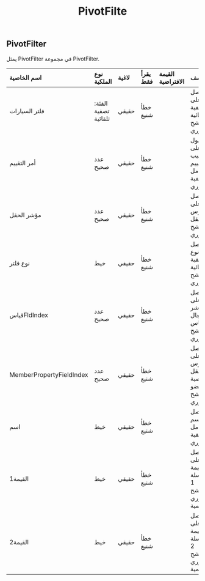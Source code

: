 ﻿---
title: PivotFilte
second_title: Aspose.Cells Cloud Documen
type: docs
url: /ar/specification/model/pivotfilter/
description: "Aspose.Cells مواصفات النموذج السحابي: PivotFilter. تعامل بسهولة مع Excel ومستندات جداول البيانات الأخرى التي تحتوي على ميزات مثل الفتح والتوليد والتحرير والتقسيم والدمج والمقارنة والتحويل"
weight: 50
---
## **PivotFilter**

 يمثل PivotFilter في مجموعة PivotFilter.

| اسم الخاصية| نوع الملكية| لاغية| يقرأ فقط| القيمة الافتراضية| وصف|
|:- |:- |:- |:- |:- |:- |
| فلتر السيارات| الفئة: تصفية تلقائية| حقيقي| خطأ شنيع|| يحصل على التصفية التلقائية للمرشح المحوري.|
| أمر التقييم| عدد صحيح| حقيقي| خطأ شنيع|| الحصول على ترتيب تقييم عامل التصفية المحوري.|
| مؤشر الحقل| عدد صحيح| حقيقي| خطأ شنيع|| يحصل على فهرس الحقل للمرشح المحوري.|
| نوع فلتر| خيط| حقيقي| خطأ شنيع|| يحصل على نوع التصفية التلقائية للمرشح المحوري.|
| قياسFldIndex| عدد صحيح| حقيقي| خطأ شنيع|| يحصل على مؤشر مجال القياس للمرشح المحوري.|
| MemberPropertyFieldIndex| عدد صحيح| حقيقي| خطأ شنيع|| يحصل على فهرس حقل خاصية العضو للمرشح المحوري.|
| اسم| خيط| حقيقي| خطأ شنيع|| يحصل على اسم عامل التصفية المحوري.|
| القيمة1| خيط| حقيقي| خطأ شنيع|| يحصل على قيمة السلسلة 1 للمرشح المحوري للتسمية.|
| القيمة2| خيط| حقيقي| خطأ شنيع|| يحصل على قيمة السلسلة 2 للمرشح المحوري للتسمية.|


